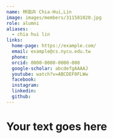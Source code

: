 ```yaml
---
name: 林珈卉 Chia-Hui,Lin 
image: images/members/311581020.jpg 
role: alumni
aliases:
  - chia hui lin
links:
  home-page: https://example.com/
  email: example@cs.nycu.edu.tw
  phone: 
  orcid: 0000-0000-0000-000
  google-scholar: abcdefgAAAAJ
  youtube: watch?v=ABCDEF0FLWw
  facebook:
  instagram:
  linkedin:
  github:
---
```

# Your text goes here
